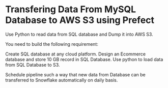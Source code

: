 # Transfering Data From MySQL Database to AWS S3 using Prefect

Use Python to read data from SQL database and Dump it into AWS S3.

You need to build the following requirement:

Create SQL database at any cloud platform.
Design an Ecommerce database and store 10 GB record in SQL Database.
Use python to load data from SQL Database to S3.

Schedule pipeline such a way that new data from Database can be transferred to Snowflake automatically on daily basis.



